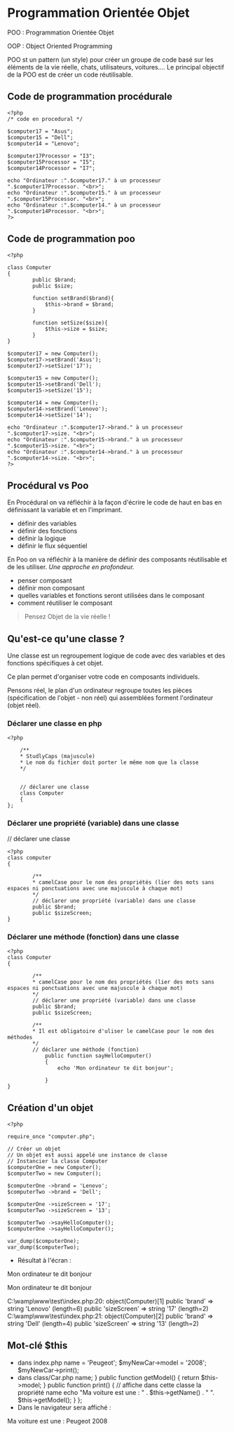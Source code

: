 # Programmation Orientée Objet

POO : Programmation Orientée Objet

OOP : Object Oriented Programming

POO st un pattern (un style) pour créer un groupe de code basé sur les éléments de la vie réelle, chats, utilisateurs, voitures....
Le principal objectif de la POO est de créer un code réutilisable.

## Code de programmation procédurale

	<?php
	/* code en procedural */

	$computer17 = "Asus";
	$computer15 = "Dell";
	$computer14 = "Lenovo";

	$computer17Processor = "I3";
	$computer15Processor = "I5";
	$computer14Processor = "I7";

	echo "Ordinateur :".$computer17." à un processeur ".$computer17Processor. "<br>";
	echo "Ordinateur :".$computer15." à un processeur ".$computer15Processor. "<br>";
	echo "Ordinateur :".$computer14." à un processeur ".$computer14Processor. "<br>";
	?>

## Code de programmation poo

	<?php

	class Computer
	{
    		public $brand;
    		public $size;

    		function setBrand($brand){
        		$this->brand = $brand;
    		}

    		function setSize($size){
        		$this->size = $size;
    		}
	}

	$computer17 = new Computer();
	$computer17->setBrand('Asus');
	$computer17->setSize('17');

	$computer15 = new Computer();
	$computer15->setBrand('Dell');
	$computer15->setSize('15');

	$computer14 = new Computer();
	$computer14->setBrand('Lenovo');
	$computer14->setSize('14');

	echo "Ordinateur :".$computer17->brand." à un processeur ".$computer17->size. "<br>";
	echo "Ordinateur :".$computer15->brand." à un processeur ".$computer15->size. "<br>";
	echo "Ordinateur :".$computer14->brand." à un processeur ".$computer14->size. "<br>";
	?>

## Procédural vs Poo

En Procédural on va réfléchir à la façon d'écrire le code de haut en bas en définissant la variable et en l'imprimant.
* définir des variables
* définir des fonctions
* définir la logique
* définir le flux séquentiel


En Poo on va réfléchir à la manière de définir des composants réutilisable et de les utiliser. *Une approche en profondeur.*
* penser composant
* définir mon composant
* quelles variables et fonctions seront utilisées dans le composant
* comment réutiliser le composant

> Pensez Objet de la vie réelle !

## Qu'est-ce qu'une classe ?

Une classe est un regroupement logique de code avec des variables et des fonctions spécifiques à cet objet.

Ce plan permet d'organiser votre code en composants individuels.

Pensons réel, le plan d'un ordinateur regroupe toutes les pièces (spécification de l'objet - non réel) qui assemblées forment l'ordinateur (objet réel).

### Déclarer une classe en php

	<?php

		/**
 		* StudlyCaps (majuscule)
 		* Le nom du fichier doit porter le même nom que la classe
 		*/

 
		// déclarer une classe
		class Computer 
		{
	};

### Déclarer une propriété (variable) dans une classe

// déclarer une classe

	<?php
	class computer
	{

    		/**
     		* camelCase pour le nom des propriétés (lier des mots sans espaces ni ponctuations avec une majuscule à chaque mot)
     		*/
    		// déclarer une propriété (variable) dans une classe
    		public $brand;
    		public $sizeScreen;
	}

### Déclarer une méthode (fonction) dans une classe

	<?php
	class Computer 
	{

    		/**
     		* camelCase pour le nom des propriétés (lier des mots sans espaces ni ponctuations avec une majuscule à chaque mot)
     		*/
    		// déclarer une propriété (variable) dans une classe
    		public $brand;
    		public $sizeScreen;

    		/**
     		* Il est obligatoire d'uliser le camelCase pour le nom des méthodes
     		*/
    		// déclarer une méthode (fonction)
    			public function sayHelloComputer()
    			{
        			echo 'Mon ordinateur te dit bonjour';

    			}
	}

## Création d'un objet 

	<?php

	require_once "computer.php";

	// Créer un objet
	// Un objet est aussi appelé une instance de classe
	// Instancier la classe Computer
	$computerOne = new Computer();
	$computerTwo = new Computer();

	$computerOne ->brand = 'Lenovo';
	$computerTwo ->brand = 'Dell';

	$computerOne ->sizeScreen = '17';
	$computerTwo ->sizeScreen = '13';

	$computerTwo ->sayHelloComputer();
	$computerOne ->sayHelloComputer();

	var_dump($computerOne);
	var_dump($computerTwo);

 * Résultat à l'écran :

Mon ordinateur te dit bonjour

Mon ordinateur te dit bonjour

C:\wamp\www\test\index.php:20:
object(Computer)[1]
  public 'brand' => string 'Lenovo' (length=6)
  public 'sizeScreen' => string '17' (length=2)
C:\wamp\www\test\index.php:21:
object(Computer)[2]
  public 'brand' => string 'Dell' (length=4)
  public 'sizeScreen' => string '13' (length=2)

## Mot-clé $this

 * dans index.php
	<?php
	require_once "class/Car.php";	

	// Car
	$myNewCar = new Car();

	$myNewCar->name = 'Peugeot';
	$myNewCar->model = '2008';

	$myNewCar->print();

 * dans class/Car.php
	<?php

	class Car
	{
    		public $name;
    		public $model;

    		public function getName()
    		{
        		return $this->name;
    		}
    		public function getModel()
    		{
        		return $this->model;
    		}

    		public function print()
    		{
        		// affiche dans cette classe la propriété name
        		echo "Ma voiture est une : " . $this->getName() . " ". $this->getModel();
    		}
	};

 * Dans le navigateur sera affiché : 

Ma voiture est une : Peugeot 2008
	

